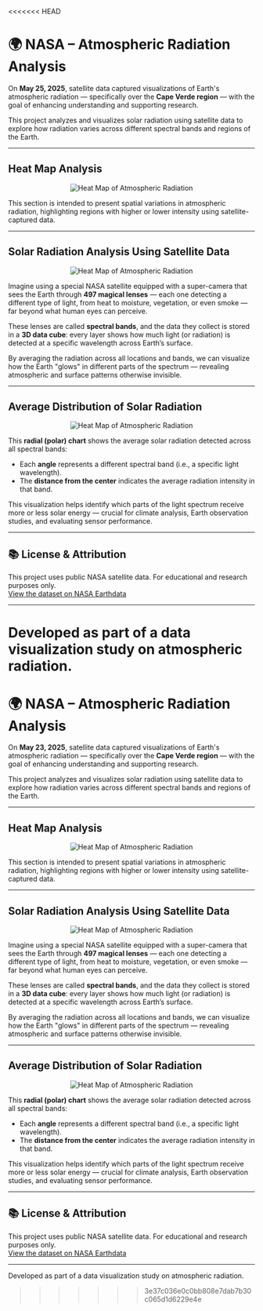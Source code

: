 <<<<<<< HEAD
# 🌍 NASA – Atmospheric Radiation Analysis

On **May 25, 2025**, satellite data captured visualizations of Earth's atmospheric radiation — specifically over the **Cape Verde region** — with the goal of enhancing understanding and supporting research.

This project analyzes and visualizes solar radiation using satellite data to explore how radiation varies across different spectral bands and regions of the Earth.

---

## Heat Map Analysis

<p align="center">
  <img src="exports/heatmap.png" alt="Heat Map of Atmospheric Radiation"/>
</p>

This section is intended to present spatial variations in atmospheric radiation, highlighting regions with higher or lower intensity using satellite-captured data.

---

## Solar Radiation Analysis Using Satellite Data

<p align="center">
  <img src="exports/average spacial radiance per band.png" alt="Heat Map of Atmospheric Radiation"/>
</p>

Imagine using a special NASA satellite equipped with a super-camera that sees the Earth through **497 magical lenses** — each one detecting a different type of light, from heat to moisture, vegetation, or even smoke — far beyond what human eyes can perceive.

These lenses are called **spectral bands**, and the data they collect is stored in a **3D data cube**: every layer shows how much light (or radiation) is detected at a specific wavelength across Earth’s surface.

By averaging the radiation across all locations and bands, we can visualize how the Earth "glows" in different parts of the spectrum — revealing atmospheric and surface patterns otherwise invisible.

---

## Average Distribution of Solar Radiation

<p align="center">
  <img src="exports/average distribution.png" alt="Heat Map of Atmospheric Radiation"/>
</p>

This **radial (polar) chart** shows the average solar radiation detected across all spectral bands:

- Each **angle** represents a different spectral band (i.e., a specific light wavelength).
- The **distance from the center** indicates the average radiation intensity in that band.

This visualization helps identify which parts of the light spectrum receive more or less solar energy — crucial for climate analysis, Earth observation studies, and evaluating sensor performance.

---

## 📚 License & Attribution

This project uses public NASA satellite data. For educational and research purposes only.  
[View the dataset on NASA Earthdata](https://search.earthdata.nasa.gov/search/granules?p=C3412185476-GES_DISC&pg[0][v]=f&pg[0][gsk]=-start_date&g=G3544527571-GES_DISC&q=S5P_L1B_RA_BD5_HiR_NRT_2&tl=1742971109.7!3!!&lat=22.153508254183492&long=11.77673128553613&zoom=2.248078171956754)

---

Developed as part of a data visualization study on atmospheric radiation.
=======
# 🌍 NASA – Atmospheric Radiation Analysis

On **May 23, 2025**, satellite data captured visualizations of Earth's atmospheric radiation — specifically over the **Cape Verde region** — with the goal of enhancing understanding and supporting research.

This project analyzes and visualizes solar radiation using satellite data to explore how radiation varies across different spectral bands and regions of the Earth.

---

## Heat Map Analysis

<p align="center">
  <img src="exports/heatmap.png" alt="Heat Map of Atmospheric Radiation"/>
</p>

This section is intended to present spatial variations in atmospheric radiation, highlighting regions with higher or lower intensity using satellite-captured data.

---

## Solar Radiation Analysis Using Satellite Data

<p align="center">
  <img src="exports/average spacial radiance per band.png" alt="Heat Map of Atmospheric Radiation"/>
</p>

Imagine using a special NASA satellite equipped with a super-camera that sees the Earth through **497 magical lenses** — each one detecting a different type of light, from heat to moisture, vegetation, or even smoke — far beyond what human eyes can perceive.

These lenses are called **spectral bands**, and the data they collect is stored in a **3D data cube**: every layer shows how much light (or radiation) is detected at a specific wavelength across Earth’s surface.

By averaging the radiation across all locations and bands, we can visualize how the Earth "glows" in different parts of the spectrum — revealing atmospheric and surface patterns otherwise invisible.

---

## Average Distribution of Solar Radiation

<p align="center">
  <img src="exports/average distribution.png" alt="Heat Map of Atmospheric Radiation"/>
</p>

This **radial (polar) chart** shows the average solar radiation detected across all spectral bands:

- Each **angle** represents a different spectral band (i.e., a specific light wavelength).
- The **distance from the center** indicates the average radiation intensity in that band.

This visualization helps identify which parts of the light spectrum receive more or less solar energy — crucial for climate analysis, Earth observation studies, and evaluating sensor performance.

---

## 📚 License & Attribution

This project uses public NASA satellite data. For educational and research purposes only.  
[View the dataset on NASA Earthdata](https://search.earthdata.nasa.gov/search/granules?p=C3412185476-GES_DISC&pg[0][v]=f&pg[0][gsk]=-start_date&g=G3544527571-GES_DISC&q=S5P_L1B_RA_BD5_HiR_NRT_2&tl=1742971109.7!3!!&lat=22.153508254183492&long=11.77673128553613&zoom=2.248078171956754)

---

Developed as part of a data visualization study on atmospheric radiation.
>>>>>>> 3e37c036e0c0bb808e7dab7b30c065d1d6229e4e
